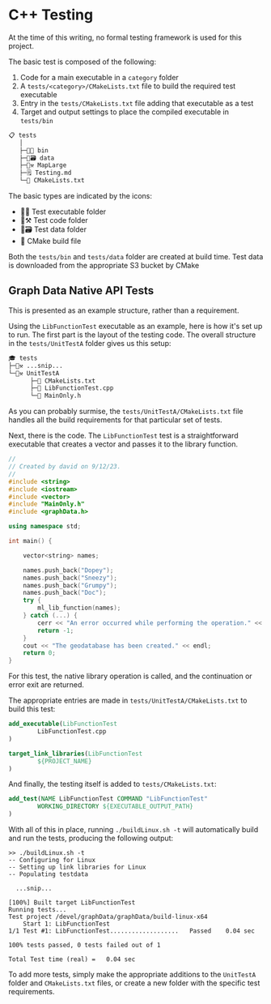 # C++ Testing
At the time of this writing, no formal testing framework is used for this project.

The basic test is composed of the following:

1. Code for a main executable in a `category` folder
2. A `tests/<category>/CMakeLists.txt` file to build the required test executable
3. Entry in the `tests/CMakeLists.txt` file adding that executable as a test
4. Target and output settings to place the compiled executable in `tests/bin`


```markdown
📋 tests
   │
   ├─📂💽 bin
   ├─📂🗃️ data
   ├─📂⚒️ MapLarge
   ├─🗒️ Testing.md
   └─📜 CMakeLists.txt
```
The basic types are indicated by the icons:

* 📂💽 Test executable folder
* 📂⚒️ Test code folder
* 📂🗃️ Test data folder
* 📜 CMake build file

Both the `tests/bin` and `tests/data` folder are created at build time.  Test data is downloaded from
the appropriate S3 bucket by CMake

## Graph Data Native API Tests
This is presented as an example structure, rather than a requirement.

Using the `LibFunctionTest` executable as an example, here is how it's set up to run.  The first part is the layout of the testing code.  The overall structure in the `tests/UnitTestA` folder gives us this setup:

```markdown
🎓 tests
├─📂⚒️ ...snip...
└─📂⚒️ UnitTestA
      ├─📜 CMakeLists.txt
      ├─💽 LibFunctionTest.cpp
      └─💽 MainOnly.h
```

As you can probably surmise, the `tests/UnitTestA/CMakeLists.txt` file handles all the build requirements for that particular set of tests.

Next, there is the code.  The `LibFunctionTest` test is a straightforward executable that creates a vector<string> and passes it to the library function.

```c++
//
// Created by david on 9/12/23.
//
#include <string>
#include <iostream>
#include <vector>
#include "MainOnly.h"
#include <graphData.h>

using namespace std;

int main() {

    vector<string> names;

    names.push_back("Dopey");
    names.push_back("Sneezy");
    names.push_back("Grumpy");
    names.push_back("Doc");
    try {
        ml_lib_function(names);
    } catch (...) {
        cerr << "An error occurred while performing the operation." << endl;
        return -1;
    }
    cout << "The geodatabase has been created." << endl;
    return 0;
}

```

For this test, the native library operation is called, and the continuation or error exit are returned.

The appropriate entries are made in `tests/UnitTestA/CMakeLists.txt` to build this test:

```cmake
add_executable(LibFunctionTest
        LibFunctionTest.cpp
)

target_link_libraries(LibFunctionTest
        ${PROJECT_NAME}
)
```

And finally, the testing itself is added to `tests/CMakeLists.txt`:

```cmake
add_test(NAME LibFunctionTest COMMAND "LibFunctionTest"
        WORKING_DIRECTORY ${EXECUTABLE_OUTPUT_PATH}
)
```

With all of this in place, running `./buildLinux.sh -t` will automatically build and run the tests, producing the following output:

```shell
>> ./buildLinux.sh -t
-- Configuring for Linux
-- Setting up link libraries for Linux
-- Populating testdata

  ...snip...

[100%] Built target LibFunctionTest
Running tests...
Test project /devel/graphData/graphData/build-linux-x64
    Start 1: LibFunctionTest
1/1 Test #1: LibFunctionTest...................   Passed    0.04 sec

100% tests passed, 0 tests failed out of 1

Total Test time (real) =   0.04 sec
```

To add more tests, simply make the appropriate additions to the `UnitTestA` folder and `CMakeLists.txt` files, or create a new
folder with the specific test requirements.
